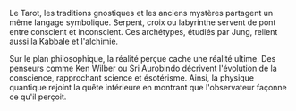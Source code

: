 Le Tarot, les traditions gnostiques et les anciens mystères partagent un même langage symbolique. Serpent, croix ou labyrinthe servent de pont entre conscient et inconscient. Ces archétypes, étudiés par Jung, relient aussi la Kabbale et l'alchimie.

Sur le plan philosophique, la réalité perçue cache une réalité ultime. Des penseurs comme Ken Wilber ou Sri Aurobindo décrivent l'évolution de la conscience, rapprochant science et ésotérisme. Ainsi, la physique quantique rejoint la quête intérieure en montrant que l'observateur façonne ce qu'il perçoit.
